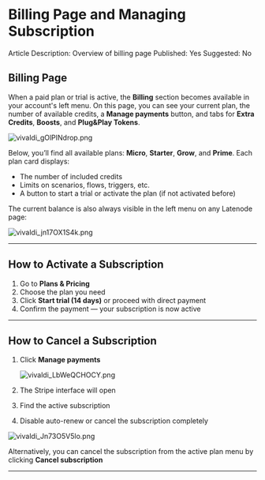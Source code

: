 # Billing Page and Managing Subscription

Article Description: Overview of billing page
Published: Yes
Suggested: No

## Billing Page

When a paid plan or trial is active, the **Billing** section becomes available in your account's left menu. On this page, you can see your current plan, the number of available credits, a **Manage payments** button, and tabs for **Extra Credits**, **Boosts**, and **Plug&Play Tokens**.

![vivaldi_gOlPINdrop.png](Billing%20Page%20and%20Managing%20Subscription%201e357d45a06780038f1ecb6946e9e1b6/vivaldi_gOlPINdrop.png)

Below, you’ll find all available plans: **Micro**, **Starter**, **Grow**, and **Prime**. Each plan card displays:

- The number of included credits
- Limits on scenarios, flows, triggers, etc.
- A button to start a trial or activate the plan (if not activated before)

The current balance is also always visible in the left menu on any Latenode page:

![vivaldi_jn17OX1S4k.png](Billing%20Page%20and%20Managing%20Subscription%201e357d45a06780038f1ecb6946e9e1b6/vivaldi_jn17OX1S4k.png)

---

## How to Activate a Subscription

1. Go to **Plans & Pricing**
2. Choose the plan you need
3. Click **Start trial (14 days)** or proceed with direct payment
4. Confirm the payment — your subscription is now active

---

## How to Cancel a Subscription

1. Click **Manage payments**
    
    ![vivaldi_LbWeQCHOCY.png](Billing%20Page%20and%20Managing%20Subscription%201e357d45a06780038f1ecb6946e9e1b6/vivaldi_LbWeQCHOCY.png)
    
2. The Stripe interface will open
3. Find the active subscription
4. Disable auto-renew or cancel the subscription completely

![vivaldi_Jn73O5V5lo.png](Billing%20Page%20and%20Managing%20Subscription%201e357d45a06780038f1ecb6946e9e1b6/vivaldi_Jn73O5V5lo.png)

Alternatively, you can cancel the subscription from the active plan menu by clicking **Cancel subscription**

---